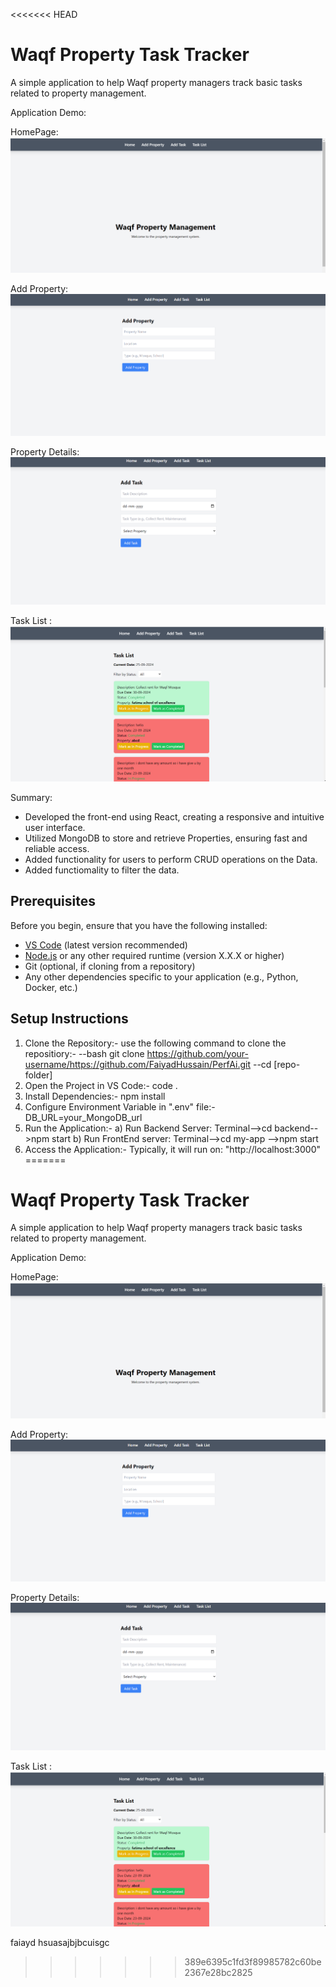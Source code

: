 <<<<<<< HEAD
# Waqf Property Task Tracker

A simple application to help Waqf property managers track basic tasks
related to property management.

Application Demo:

HomePage:
![Tool](https://github.com/FaiyadHussain/PerfAi/blob/master/Front-end/my-app/assest/01.png)

Add Property:
![Tool](https://github.com/FaiyadHussain/PerfAi/blob/master/Front-end/my-app/assest/02.png)

Property Details:
![Tool](https://github.com/FaiyadHussain/PerfAi/blob/master/Front-end/my-app/assest/03.png)

Task List :
![Tool](https://github.com/FaiyadHussain/PerfAi/blob/master/Front-end/my-app/assest/04.png)

Summary:

- Developed the front-end using React, creating a responsive and intuitive user interface.
- Utilized MongoDB to store and retrieve Properties, ensuring fast and reliable access.
- Added functionality for users to perform CRUD operations on the Data.
- Added functiomality to filter the data.

## Prerequisites

Before you begin, ensure that you have the following installed:

- [VS Code](https://code.visualstudio.com/) (latest version recommended)
- [Node.js](https://nodejs.org/) or any other required runtime (version X.X.X or higher)
- Git (optional, if cloning from a repository)
- Any other dependencies specific to your application (e.g., Python, Docker, etc.)

## Setup Instructions

1. Clone the Repository:-
   use the following command to clone the repositiory:-
   --bash git clone https://github.com/your-username/https://github.com/FaiyadHussain/PerfAi.git
   --cd [repo-folder]
2. Open the Project in VS Code:-
   code .
3. Install Dependencies:-
   npm install
4. Configure Environment Variable in ".env" file:-
   DB_URL=your_MongoDB_url
5. Run the Application:-
   a) Run Backend Server: Terminal-->cd backend-->npm start
   b) Run FrontEnd server: Terminal-->cd my-app -->npm start
6. Access the Application:-
   Typically, it will run on: "http://localhost:3000"
=======
# Waqf Property Task Tracker

A simple application to help Waqf property managers track basic tasks
related to property management.

Application Demo:

HomePage:
![Tool](https://github.com/FaiyadHussain/PerfAi/blob/master/Front-end/my-app/assest/01.png)

Add Property:
![Tool](https://github.com/FaiyadHussain/PerfAi/blob/master/Front-end/my-app/assest/02.png)

Property Details:
![Tool](https://github.com/FaiyadHussain/PerfAi/blob/master/Front-end/my-app/assest/03.png)

Task List :
![Tool](https://github.com/FaiyadHussain/PerfAi/blob/master/Front-end/my-app/assest/04.png)

faiayd hsuasajbjbcuisgc
>>>>>>> 389e6395c1fd3f89985782c60be2367e28bc2825
